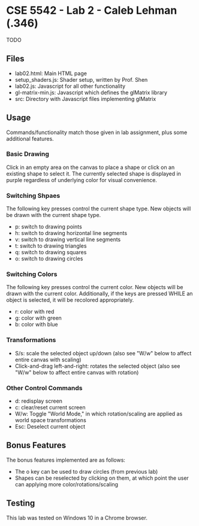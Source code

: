 # CSE 5542 - Lab 2 - Caleb Lehman (.346)

TODO

## Files

  - lab02.html: Main HTML page
  - setup_shaders.js: Shader setup, written by Prof. Shen
  - lab02.js: Javascript for all other functionality
  - gl-matrix-min.js: Javascript which defines the glMatrix library
  - src: Directory with Javascript files implementing glMatrix

## Usage

Commands/functionality match those given in lab assignment, plus some additional features.

### Basic Drawing

Click in an empty area on the canvas to place a shape or click on an existing
shape to select it. The currently selected shape is displayed in purple
regardless of underlying color for visual convenience.

### Switching Shpaes

The following key presses control the current shape type.
New objects will be drawn with the current shape type.

  - p: switch to drawing points
  - h: switch to drawing horizontal line segments
  - v: switch to drawing vertical line segments
  - t: switch to drawing triangles
  - q: switch to drawing squares
  - o: switch to drawing circles

### Switching Colors

The following key presses control the current color.
New objects will be drawn with the current color.
Additionally, if the keys are pressed WHILE an object
is selected, it will be recolored appropriately.

  - r: color with red
  - g: color with green
  - b: color with blue

### Transformations

  - S/s: scale the selected object up/down (also
    see "W/w" below to affect entire canvas with scaling)
  - Click-and-drag left-and-right: rotates the selected object (also
    see "W/w" below to affect entire canvas with rotation)

### Other Control Commands

  - d: redisplay screen
  - c: clear/reset current screen
  - W/w: Toggle "World Mode," in which rotation/scaling
    are applied as world space transformations
  - Esc: Deselect current object

## Bonus Features

The bonus features implemented are as follows:

  - The o key can be used to draw circles (from previous lab)
  - Shapes can be reselected by clicking on them, at which point
    the user can applying more color/rotations/scaling

## Testing

This lab was tested on Windows 10 in a Chrome browser.
